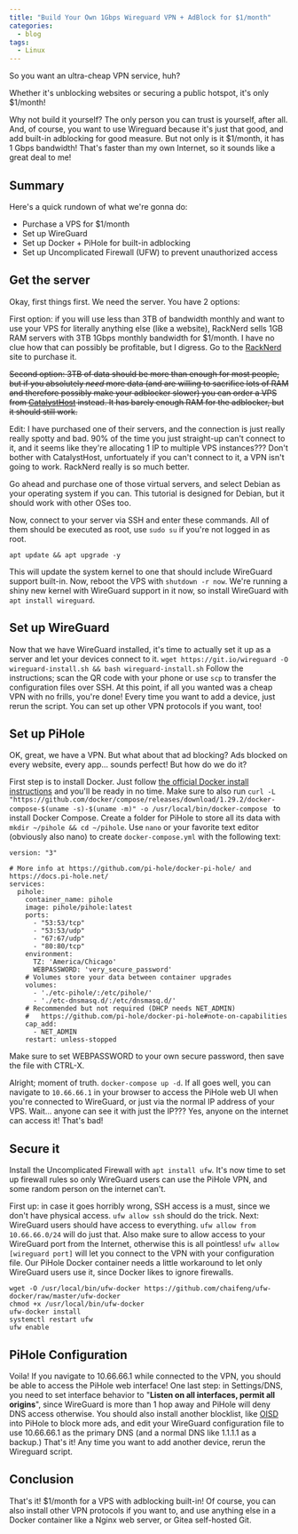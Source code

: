 ```yaml
---
title: "Build Your Own 1Gbps Wireguard VPN + AdBlock for $1/month"
categories:
  - blog
tags:
  - Linux
---
```


So you want an ultra-cheap VPN service, huh?

Whether it's unblocking websites or securing a public hotspot, it's only $1/month!

Why not build it yourself? The only person you can trust is yourself, after all. And, of course, you want to use Wireguard because it's just that good, and add built-in adblocking for good measure. But not only is it $1/month, it has 1 Gbps bandwidth! That's faster than my own Internet, so it sounds like a great deal to me!

## Summary
Here's a quick rundown of what we're gonna do:
- Purchase a VPS for $1/month
- Set up WireGuard
- Set up Docker + PiHole for built-in adblocking
- Set up Uncomplicated Firewall (UFW) to prevent unauthorized access

## Get the server
Okay, first things first. We need the server. 
You have 2 options:

First option: if you will use less than 3TB of bandwidth monthly and want to use your VPS for literally anything else (like a website), RackNerd sells 1GB RAM servers with 3TB 1Gbps monthly bandwidth for $1/month. I have no clue how that can possibly be profitable, but I digress. Go to the [RackNerd](https://my.racknerd.com/cart.php?a=add&pid=358) site to purchase it.

~~Second option: 3TB of data should be more than enough for most people, but if you absolutely _need_ more data (and are willing to sacrifice lots of RAM and therefore possibly make your adblocker slower) you can order a VPS from [CatalystHost](https://portal.catalysthost.com/cart.php?a=add&pid=174) instead. It has barely enough RAM for the adblocker, but it should still work.~~

Edit: I have purchased one of their servers, and the connection is just really really spotty and bad. 90% of the time you just straight-up can't connect to it, and it seems like they're allocating 1 IP to multiple VPS instances??? Don't bother with CatalystHost, unfortuately if you can't connect to it, a VPN isn't going to work. RackNerd really is so much better.

Go ahead and purchase one of those virtual servers, and select Debian as your operating system if you can. This tutorial is designed for Debian, but it should work with other OSes too.

Now, connect to your server via SSH and enter these commands. All of them should be executed as root, use `sudo su` if you're not logged in as root.
```
apt update && apt upgrade -y
```
This will update the system kernel to one that should include WireGuard support built-in. Now, reboot the VPS with `shutdown -r now`.  We're running a shiny new kernel with WireGuard support in it now, so install WireGuard with `apt install wireguard`.

## Set up WireGuard
Now that we have WireGuard installed, it's time to actually set it up as a server and let your devices connect to it.
`wget https://git.io/wireguard -O wireguard-install.sh && bash wireguard-install.sh`
Follow the instructions; scan the QR code with your phone or use `scp` to transfer the configuration files over SSH. At this point, if all you wanted was a cheap VPN with no frills, you're done! Every time you want to add a device, just rerun the script. You can set up other VPN protocols if you want, too!

## Set up PiHole
OK, great, we have a VPN. But what about that ad blocking? Ads blocked on every website, every app... sounds perfect! But how do we do it?

First step is to install Docker. Just follow [the official Docker install instructions](https://docs.docker.com/engine/install/debian/) and you'll be ready in no time. Make sure to also run `curl -L "https://github.com/docker/compose/releases/download/1.29.2/docker-compose-$(uname -s)-$(uname -m)" -o /usr/local/bin/docker-compose
` to install Docker Compose. Create a folder for PiHole to store all its data with `mkdir ~/pihole && cd ~/pihole`.  Use `nano` or your favorite text editor (obviously also nano) to create `docker-compose.yml` with the following text:
```
version: "3"

# More info at https://github.com/pi-hole/docker-pi-hole/ and https://docs.pi-hole.net/
services:
  pihole:
    container_name: pihole
    image: pihole/pihole:latest
    ports:
      - "53:53/tcp"
      - "53:53/udp"
      - "67:67/udp"
      - "80:80/tcp"
    environment:
      TZ: 'America/Chicago'
      WEBPASSWORD: 'very_secure_password'
    # Volumes store your data between container upgrades
    volumes:
      - './etc-pihole/:/etc/pihole/'
      - './etc-dnsmasq.d/:/etc/dnsmasq.d/'
    # Recommended but not required (DHCP needs NET_ADMIN)
    #   https://github.com/pi-hole/docker-pi-hole#note-on-capabilities
    cap_add:
      - NET_ADMIN
    restart: unless-stopped
```
Make sure to set WEBPASSWORD to your own secure password, then save the file with CTRL-X.

Alright; moment of truth. `docker-compose up -d`. If all goes well, you can navigate to `10.66.66.1` in your browser to access the PiHole web UI when you're connected to WireGuard, or just via the normal IP address of your VPS. Wait... anyone can see it with just the IP??? Yes, anyone on the internet can access it! That's bad!

## Secure it
Install the Uncomplicated Firewall with `apt install ufw`. It's now time to set up firewall rules so only WireGuard users can use the PiHole VPN, and some random person on the internet can't.

First up: in case it goes horribly wrong, SSH access is a must, since we don't have physical access. `ufw allow ssh` should do the trick.
Next: WireGuard users should have access to everything. `ufw allow from 10.66.66.0/24` will do just that. Also make sure to allow access to your WireGuard port from the Internet, otherwise this is all pointless! `ufw allow [wireguard port]` will let you connect to the VPN with your configuration file.
Our PiHole Docker container needs a little workaround to let only WireGuard users use it, since Docker likes to ignore firewalls.
```
wget -O /usr/local/bin/ufw-docker https://github.com/chaifeng/ufw-docker/raw/master/ufw-docker
chmod +x /usr/local/bin/ufw-docker
ufw-docker install
systemctl restart ufw
ufw enable
```

## PiHole Configuration
Voila! If you navigate to 10.66.66.1 while connected to the VPN, you should be able to access the PiHole web interface! One last step: in Settings/DNS, you need to set interface behavior to "**Listen on all interfaces, permit all origins**", since WireGuard is more than 1 hop away and PiHole will deny DNS access otherwise. You should also install another blocklist, like [OISD](oisd.nl/downloads) into PiHole to block more ads, and edit your WireGuard configuration file to use 10.66.66.1 as the primary DNS (and a normal DNS like 1.1.1.1 as a backup.) That's it! Any time you want to add another device, rerun the Wireguard script.

## Conclusion
That's it! $1/month for a VPS with adblocking built-in! Of course, you can also install other VPN protocols if you want to, and use anything else in a Docker container like a Nginx web server, or Gitea self-hosted Git.
